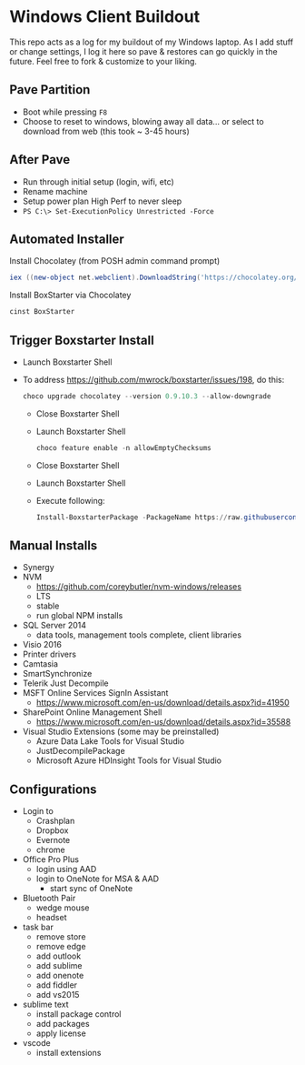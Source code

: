 # Windows Client Buildout

This repo acts as a log for my buildout of my Windows laptop. As I add stuff or change settings, I log it here so pave & restores can go quickly in the future. Feel free to fork & customize to your liking.

## Pave Partition

- Boot while pressing `F8`
- Choose to reset to windows, blowing away all data... or select to download from web (this took ~ 3-45 hours)

## After Pave

- Run through initial setup (login, wifi, etc)
- Rename machine
- Setup power plan High Perf to never sleep
- `PS C:\> Set-ExecutionPolicy Unrestricted -Force`

## Automated Installer

Install Chocolatey (from POSH admin command prompt)

  ```PowerShell
  iex ((new-object net.webclient).DownloadString('https://chocolatey.org/install.ps1'))
  ```

Install BoxStarter via Chocolatey

  ```PowerShell
  cinst BoxStarter
  ```

## Trigger Boxstarter Install

- Launch Boxstarter Shell
- To address https://github.com/mwrock/boxstarter/issues/198, do this:

  ```PowerShell
  choco upgrade chocolatey --version 0.9.10.3 --allow-downgrade
  ```

  - Close Boxstarter Shell
  - Launch Boxstarter Shell

    ```PowerShell
    choco feature enable -n allowEmptyChecksums
    ```

  - Close Boxstarter Shell
  - Launch Boxstarter Shell
  - Execute following:

    ```PowerShell
    Install-BoxstarterPackage -PackageName https://raw.githubusercontent.com/andrewconnell/winclient-install/master/install.boxstarter
    ```

## Manual Installs

- Synergy
- NVM
  - https://github.com/coreybutler/nvm-windows/releases
  - LTS
  - stable
  - run global NPM installs
- SQL Server 2014
  - data tools, management tools complete, client libraries
- Visio 2016
- Printer drivers
- Camtasia
- SmartSynchronize
- Telerik Just Decompile
- MSFT Online Services SignIn Assistant
  - https://www.microsoft.com/en-us/download/details.aspx?id=41950
- SharePoint Online Management Shell
  - https://www.microsoft.com/en-us/download/details.aspx?id=35588
- Visual Studio Extensions (some may be preinstalled)
  - Azure Data Lake Tools for Visual Studio
  - JustDecompilePackage
  - Microsoft Azure HDInsight Tools for Visual Studio
  
## Configurations

- Login to
  - Crashplan
  - Dropbox
  - Evernote
  - chrome
- Office Pro Plus
  - login using AAD
  - login to OneNote for MSA & AAD
    - start sync of OneNote
- Bluetooth Pair
  - wedge mouse
  - headset
- task bar
  - remove store
  - remove edge
  - add outlook
  - add sublime
  - add onenote
  - add fiddler
  - add vs2015
- sublime text
  - install package control
  - add packages
  - apply license
- vscode
  - install extensions